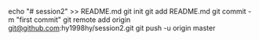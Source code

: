 echo "# session2" >> README.md
git init
git add README.md
git commit -m "first commit"
git remote add origin git@github.com:hy1998hy/session2.git
git push -u origin master
                
